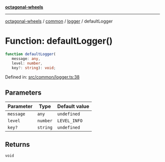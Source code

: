 [**octagonal-wheels**](../../../README.md)

***

[octagonal-wheels](../../../modules.md) / [common](../../README.md) / [logger](../README.md) / defaultLogger

# Function: defaultLogger()

```ts
function defaultLogger(
   message: any, 
   level: number, 
   key?: string): void;
```

Defined in: [src/common/logger.ts:38](https://github.com/vrtmrz/octagonal-wheels/blob/main/src/common/logger.ts#L38)

## Parameters

| Parameter | Type | Default value |
| ------ | ------ | ------ |
| `message` | `any` | `undefined` |
| `level` | `number` | `LEVEL_INFO` |
| `key?` | `string` | `undefined` |

## Returns

`void`
